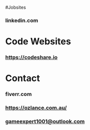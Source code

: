 #Jobsites
### linkedin.com

# Code Websites
### https://codeshare.io

# Contact 
### fiverr.com
### https://ozlance.com.au/


### gameexpert1001@outlook.com
